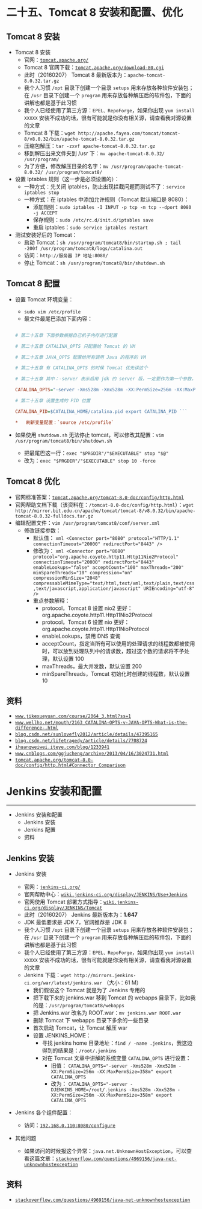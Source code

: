 # 二十五、Tomcat 8 安装和配置、优化

## Tomcat 8 安装

*   Tomcat 8 安装
    *   官网：[`tomcat.apache.org/`](http://tomcat.apache.org/)
    *   Tomcat 8 官网下载：[`tomcat.apache.org/download-80.cgi`](http://tomcat.apache.org/download-80.cgi)
    *   此时（20160207） Tomcat 8 最新版本为：`apache-tomcat-8.0.32.tar.gz`
    *   我个人习惯 `/opt` 目录下创建一个目录 `setups` 用来存放各种软件安装包；在 `/usr` 目录下创建一个 `program` 用来存放各种解压后的软件包，下面的讲解也都是基于此习惯
    *   我个人已经使用了第三方源：`EPEL、RepoForge`，如果你出现 `yum install XXXXX` 安装不成功的话，很有可能就是你没有相关源，请查看我对源设置的文章
    *   Tomcat 8 下载：`wget http://apache.fayea.com/tomcat/tomcat-8/v8.0.32/bin/apache-tomcat-8.0.32.tar.gz`
    *   压缩包解压：`tar -zxvf apache-tomcat-8.0.32.tar.gz`
    *   移到解压出来文件夹到 /usr 下：`mv apache-tomcat-8.0.32/ /usr/program/`
    *   为了方便，修改解压目录的名字：`mv /usr/program/apache-tomcat-8.0.32/ /usr/program/tomcat8/`
*   设置 Iptables 规则（这一步是必须设置的）：
    *   一种方式：先关闭 iptables，防止出现拦截问题而测试不了：`service iptables stop`
    *   一种方式：在 iptables 中添加允许规则（Tomcat 默认端口是 8080）：
        *   添加规则：`sudo iptables -I INPUT -p tcp -m tcp --dport 8080 -j ACCEPT`
        *   保存规则：`sudo /etc/rc.d/init.d/iptables save`
        *   重启 iptables：`sudo service iptables restart`
*   测试安装好后的 Tomcat：
    *   启动 Tomcat：`sh /usr/program/tomcat8/bin/startup.sh ; tail -200f /usr/program/tomcat8/logs/catalina.out`
    *   访问：`http://服务器 IP 地址:8080/`
    *   停止 Tomcat：`sh /usr/program/tomcat8/bin/shutdown.sh`

## Tomcat 8 配置

*   设置 Tomcat 环境变量：

    *   `sudo vim /etc/profile`
    *   最文件最尾巴添加下面内容：

    ``` ini CATALINA_HOME=/usr/program/tomcat8 export CATALINA_HOME

    # 第二十五章 下面参数根据自己机子内存进行配置

    # 第二十五章 CATALINA_OPTS 只配置给 Tomcat 的 VM

    # 第二十五章 JAVA_OPTS 配置给所有调用 Java 的程序的 VM

    # 第二十五章 有 CATALINA_OPTS 的时候 Tomcat 优先读这个

    # 第二十五章 其中：-server 表示启用 jdk 的 server 版，一定要作为第一个参数，在多个 CPU 时性能佳;

    CATALINA_OPTS="-server -Xms528m -Xmx528m -XX:PermSize=256m -XX:MaxPermSize=358m" export CATALINA_OPTS

    # 第二十五章 设置生成的 PID 位置

    CATALINA_PID=$CATALINA_HOME/catalina.pid export CATALINA_PID ```

    *   刷新变量配置：`source /etc/profile`
*   如果使用 `shutdown.sh` 无法停止 tomcat，可以修改其配置：`vim /usr/program/tomcat8/bin/shutdown.sh`
    *   把最尾巴这一行：`exec "$PRGDIR"/"$EXECUTABLE" stop "$@"`
    *   改为：`exec "$PRGDIR"/"$EXECUTABLE" stop 10 -force`

## Tomcat 8 优化

*   官网标准答案：[`tomcat.apache.org/tomcat-8.0-doc/config/http.html`](https://tomcat.apache.org/tomcat-8.0-doc/config/http.html)
*   官网帮助文档下载（该资料在：`/tomcat-8.0-doc/config/http.html`）：`wget http://mirror.bit.edu.cn/apache/tomcat/tomcat-8/v8.0.32/bin/apache-tomcat-8.0.32-fulldocs.tar.gz`
*   编辑配置文件：`vim /usr/program/tomcat8/conf/server.xml`
    *   修改链接参数：
        *   默认值： `xml <Connector port="8080" protocol="HTTP/1.1" connectionTimeout="20000" redirectPort="8443" />`
        *   修改为： `xml <Connector port="8080" protocol="org.apache.coyote.http11.Http11Nio2Protocol" connectionTimeout="20000" redirectPort="8443" enableLookups="false" acceptCount="100" maxThreads="200" minSpareThreads="10" compression="on" compressionMinSize="2048" compressableMimeType="text/html,text/xml,text/plain,text/css,text/javascript,application/javascript" URIEncoding="utf-8" />`
        *   重点参数解释：
            *   protocol，Tomcat 8 设置 nio2 更好：org.apache.coyote.http11.Http11Nio2Protocol
            *   protocol，Tomcat 6 设置 nio 更好：org.apache.coyote.http11.Http11NioProtocol
            *   enableLookups，禁用 DNS 查询
            *   acceptCount，指定当所有可以使用的处理请求的线程数都被使用时，可以放到处理队列中的请求数，超过这个数的请求将不予处理，默认设置 100
            *   maxThreads，最大并发数，默认设置 200
            *   minSpareThreads，Tomcat 初始化时创建的线程数，默认设置 10

## 资料

*   [`www.jikexueyuan.com/course/2064_3.html?ss=1`](http://www.jikexueyuan.com/course/2064_3.html?ss=1)
*   [`www.wellho.net/mouth/2163_CATALINA-OPTS-v-JAVA-OPTS-What-is-the-difference-.html`](http://www.wellho.net/mouth/2163_CATALINA-OPTS-v-JAVA-OPTS-What-is-the-difference-.html)
*   [`blog.csdn.net/sunlovefly2012/article/details/47395165`](http://blog.csdn.net/sunlovefly2012/article/details/47395165)
*   [`blog.csdn.net/lifetragedy/article/details/7708724`](http://blog.csdn.net/lifetragedy/article/details/7708724)
*   [`ihuangweiwei.iteye.com/blog/1233941`](http://ihuangweiwei.iteye.com/blog/1233941)
*   [`www.cnblogs.com/ggjucheng/archive/2013/04/16/3024731.html`](http://www.cnblogs.com/ggjucheng/archive/2013/04/16/3024731.html)
*   [`tomcat.apache.org/tomcat-8.0-doc/config/http.html#Connector_Comparison`](https://tomcat.apache.org/tomcat-8.0-doc/config/http.html#Connector_Comparison)

# Jenkins 安装和配置

* * *

*   Jenkins 安装和配置
    *   Jenkins 安装
    *   Jenkins 配置
    *   资料

## Jenkins 安装

*   Jenkins 安装

    *   官网：[`jenkins-ci.org/`](http://jenkins-ci.org/)
    *   官网帮助中心：[`wiki.jenkins-ci.org/display/JENKINS/Use+Jenkins`](https://wiki.jenkins-ci.org/display/JENKINS/Use+Jenkins)
    *   官网使用 Tomcat 部署方式指导：[`wiki.jenkins-ci.org/display/JENKINS/Tomcat`](https://wiki.jenkins-ci.org/display/JENKINS/Tomcat)
    *   此时（20160207） Jenkins 最新版本为：**1.647**
    *   JDK 最低要求是 JDK 7，官网推荐是 JDK 8
    *   我个人习惯 `/opt` 目录下创建一个目录 `setups` 用来存放各种软件安装包；在 `/usr` 目录下创建一个 `program` 用来存放各种解压后的软件包，下面的讲解也都是基于此习惯
    *   我个人已经使用了第三方源：`EPEL、RepoForge`，如果你出现 `yum install XXXXX` 安装不成功的话，很有可能就是你没有相关源，请查看我对源设置的文章
    *   Jenkins 下载：`wget http://mirrors.jenkins-ci.org/war/latest/jenkins.war` （大小：61 M）
        *   我们假设这个 Tomcat 就是为了 Jenkins 专用的
        *   把下载下来的 jenkins.war 移到 Tomcat 的 webapps 目录下，比如我的是：`/usr/program/tomcat8/webapps`
        *   把 Jenkins.war 改名为 ROOT.war：`mv jenkins.war ROOT.war`
        *   删除 Tomcat 下 webapps 目录下多余的一些目录
        *   首次启动 Tomcat，让 Tomcat 解压 war
        *   设置 JENKINS_HOME：
            *   寻找 jenkins home 目录地址：`find / -name .jenkins`，我这边得到的结果是：`/root/.jenkins`
            *   对在 Tomcat 文章中讲解的系统变量 `CATALINA_OPTS` 进行设置：
                *   旧值： `CATALINA_OPTS="-server -Xms528m -Xmx528m -XX:PermSize=256m -XX:MaxPermSize=358m" export CATALINA_OPTS`
                *   改为： `CATALINA_OPTS="-server -DJENKINS_HOME=/root/.jenkins -Xms528m -Xmx528m -XX:PermSize=256m -XX:MaxPermSize=358m" export CATALINA_OPTS`
*   Jenkins 各个组件配置：

    *   访问：[`192.168.0.110:8080/configure`](http://192.168.0.110:8080/configure)
*   其他问题

    *   如果访问的时候报这个异常：`java.net.UnknownHostException`，可以查看这篇文章：[`stackoverflow.com/questions/4969156/java-net-unknownhostexception`](http://stackoverflow.com/questions/4969156/java-net-unknownhostexception)

## 资料

*   [`stackoverflow.com/questions/4969156/java-net-unknownhostexception`](http://stackoverflow.com/questions/4969156/java-net-unknownhostexception)